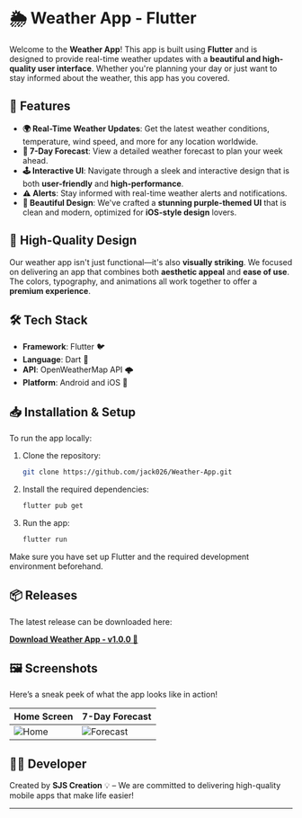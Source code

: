 # 🌦️ Weather App - Flutter

Welcome to the **Weather App**! This app is built using **Flutter** and is designed to provide real-time weather updates with a **beautiful and high-quality user interface**. Whether you're planning your day or just want to stay informed about the weather, this app has you covered. 

## 📱 Features
- **🌍 Real-Time Weather Updates**: Get the latest weather conditions, temperature, wind speed, and more for any location worldwide.
- **📅 7-Day Forecast**: View a detailed weather forecast to plan your week ahead.
- **🕹️ Interactive UI**: Navigate through a sleek and interactive design that is both **user-friendly** and **high-performance**.
- **⚠️ Alerts**: Stay informed with real-time weather alerts and notifications.
- **🎨 Beautiful Design**: We've crafted a **stunning purple-themed UI** that is clean and modern, optimized for **iOS-style design** lovers.

## 🚀 High-Quality Design
Our weather app isn't just functional—it's also **visually striking**. We focused on delivering an app that combines both **aesthetic appeal** and **ease of use**. The colors, typography, and animations all work together to offer a **premium experience**.

## 🛠️ Tech Stack
- **Framework**: Flutter 🐦
- **Language**: Dart 🎯
- **API**: OpenWeatherMap API 🌩️
- **Platform**: Android and iOS 📱

## 📥 Installation & Setup
To run the app locally:

1. Clone the repository:
   ```bash
   git clone https://github.com/jack026/Weather-App.git
   ```

2. Install the required dependencies:
   ```bash
   flutter pub get
   ```

3. Run the app:
   ```bash
   flutter run
   ```

Make sure you have set up Flutter and the required development environment beforehand.

## 📦 Releases
The latest release can be downloaded here:

**[Download Weather App - v1.0.0 🚀](https://github.com/Jack026/Weather-App/releases/tag/1.0)**

## 🖼️ Screenshots
Here’s a sneak peek of what the app looks like in action!

| Home Screen | 7-Day Forecast |
|-------------|----------------|
| ![Home]([link-to-screenshot-home](https://drive.google.com/uc?export=view&id=1es84OjxcFhdjnAZzXtDzNtsXzkVwLE5y)) | ![Forecast](link-to-screenshot-forecast) |

## 👨‍💻 Developer
Created by **SJS Creation** 💡 – We are committed to delivering high-quality mobile apps that make life easier!

---
